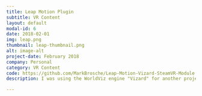 ```yaml
---
title: Leap Motion Plugin
subtitle: VR Content
layout: default
modal-id: 6
date: 2018-02-01
img: leap.png
thumbnail: leap-thumbnail.png
alt: image-alt
project-date: February 2018
company: Personal
category: VR Content
code: https://github.com/MarkBrosche/Leap-Motion-Vizard-SteamVR-Module
description: I was using the WorldViz engine "Vizard" for another project and it was lacking native support for the Leap Motion hand tracker, so I wrote a python module for it using Leap Motion's python library.  The module can easily be imported into any Vizard v5.8 project and supports Leap Motion's Orion software update v3.1, and SteamVR. VR is not strictly required, but that is what I wrote the module for.

---
```

